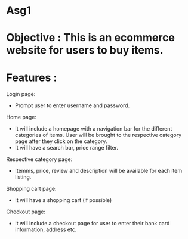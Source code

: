 # Asg1

# Objective : This is an ecommerce website for users to buy items. 

# Features : 

Login page:
- Prompt user to enter username and password.

Home page:
- It will include a homepage with a navigation bar for the different categories of items. User will be brought to the respective category page after they click on the category.
- It will have a search bar, price range filter.

Respective category page:
- Itemms, price, review and description will be available for each item listing.

Shopping cart page:
- It will have a shopping cart (if possible)

Checkout page:
- It will include a checkout page for user to enter their bank card information, address etc.

